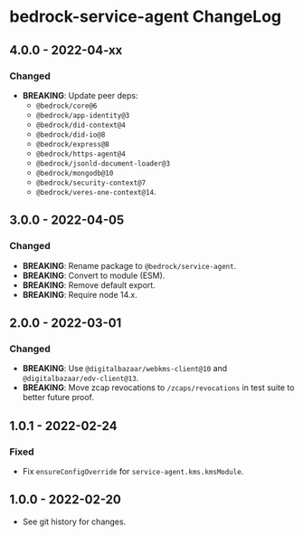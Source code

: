 # bedrock-service-agent ChangeLog

## 4.0.0 - 2022-04-xx

### Changed
- **BREAKING**: Update peer deps:
  - `@bedrock/core@6`
  - `@bedrock/app-identity@3`
  - `@bedrock/did-context@4`
  - `@bedrock/did-io@8`
  - `@bedrock/express@8`
  - `@bedrock/https-agent@4`
  - `@bedrock/jsonld-document-loader@3`
  - `@bedrock/mongodb@10`
  - `@bedrock/security-context@7`
  - `@bedrock/veres-one-context@14`.

## 3.0.0 - 2022-04-05

### Changed
- **BREAKING**: Rename package to `@bedrock/service-agent`.
- **BREAKING**: Convert to module (ESM).
- **BREAKING**: Remove default export.
- **BREAKING**: Require node 14.x.

## 2.0.0 - 2022-03-01

### Changed
- **BREAKING**: Use `@digitalbazaar/webkms-client@10` and
  `@digitalbazaar/edv-client@13`.
- **BREAKING**: Move zcap revocations to `/zcaps/revocations` in
  test suite to better future proof.

## 1.0.1 - 2022-02-24

### Fixed
- Fix `ensureConfigOverride` for `service-agent.kms.kmsModule`.

## 1.0.0 - 2022-02-20

- See git history for changes.
